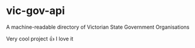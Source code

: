 # vic-gov-api
A machine-readable directory of Victorian State Government Organisations

Very cool project :+1: I love it
